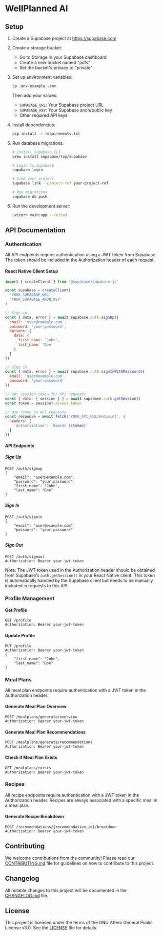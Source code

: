 # WellPlanned AI

## Setup

1. Create a Supabase project at https://supabase.com

2. Create a storage bucket:
   - Go to Storage in your Supabase dashboard
   - Create a new bucket named "pdfs"
   - Set the bucket's privacy to "private"

3. Set up environment variables:
   ```bash
   cp .env.example .env
   ```
   Then add your values:
   - `SUPABASE_URL`: Your Supabase project URL
   - `SUPABASE_KEY`: Your Supabase anon/public key
   - Other required API keys

4. Install dependencies:
   ```bash
   pip install -r requirements.txt
   ```

5. Run database migrations:
   ```bash
   # Install Supabase CLI
   brew install supabase/tap/supabase

   # Login to Supabase
   supabase login

   # Link your project
   supabase link --project-ref your-project-ref

   # Run migrations
   supabase db push
   ```

6. Run the development server:
   ```bash
   uvicorn main:app --reload
   ```

## API Documentation

### Authentication

All API endpoints require authentication using a JWT token from Supabase. The token should be included in the Authorization header of each request.

#### React Native Client Setup
```javascript
import { createClient } from '@supabase/supabase-js'

const supabase = createClient(
  'YOUR_SUPABASE_URL',
  'YOUR_SUPABASE_ANON_KEY'
)

// Sign up
const { data, error } = await supabase.auth.signUp({
  email: 'user@example.com',
  password: 'your-password',
  options: {
    data: {
      first_name: 'John',
      last_name: 'Doe'
    }
  }
})

// Sign in
const { data, error } = await supabase.auth.signInWithPassword({
  email: 'user@example.com',
  password: 'your-password'
})

// Get session token for API requests
const { data: { session } } = await supabase.auth.getSession()
const token = session?.access_token

// Use token in API requests
const response = await fetch('YOUR_API_URL/endpoint', {
  headers: {
    'Authorization': `Bearer ${token}`
  }
})
```

#### API Endpoints

##### Sign Up
```http
POST /auth/signup
{
    "email": "user@example.com",
    "password": "your-password",
    "first_name": "John",
    "last_name": "Doe"
}
```

##### Sign In
```http
POST /auth/signin
{
    "email": "user@example.com",
    "password": "your-password"
}
```

##### Sign Out
```http
POST /auth/signout
Authorization: Bearer your-jwt-token
```

Note: The JWT token used in the Authorization header should be obtained from Supabase's `auth.getSession()` in your React Native client. This token is automatically handled by the Supabase client but needs to be manually included in requests to this API.

### Profile Management

#### Get Profile
```http
GET /profile
Authorization: Bearer your-jwt-token
```

#### Update Profile
```http
PUT /profile
Authorization: Bearer your-jwt-token
{
    "first_name": "John",
    "last_name": "Doe"
}
```

### Meal Plans

All meal plan endpoints require authentication with a JWT token in the Authorization header.

#### Generate Meal Plan Overview
```http
POST /mealplans/generate/overview
Authorization: Bearer your-jwt-token
```

#### Generate Meal Plan Recommendations
```http
POST /mealplans/generate/recommendations
Authorization: Bearer your-jwt-token
```

#### Check if Meal Plan Exists
```http
GET /mealplans/exists
Authorization: Bearer your-jwt-token
```

### Recipes

All recipe endpoints require authentication with a JWT token in the Authorization header. Recipes are always associated with a specific meal in a meal plan.

#### Generate Recipe Breakdown
```http
POST /recommendations/{recommendation_id}/breakdown
Authorization: Bearer your-jwt-token
```

## Contributing

We welcome contributions from the community! Please read our [CONTRIBUTING.md](CONTRIBUTING.md) file for guidelines on how to contribute to this project.

## Changelog

All notable changes to this project will be documented in the [CHANGELOG.md](CHANGELOG.md) file.

## License

This project is licensed under the terms of the GNU Affero General Public License v3.0. See the [LICENSE](LICENSE) file for details.
